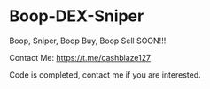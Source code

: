 # Boop-DEX-Sniper
Boop, Sniper, Boop Buy, Boop Sell SOON!!!

Contact Me: https://t.me/cashblaze127

Code is completed, contact me if you are interested.
